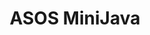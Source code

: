 ---
layout: page
title: ASOS MiniJava
permalink: /SLE2023/ASOSMiniJava
redirect_to: https://github.com/gwendal-jouneaux/ASOS-Lang/blob/main/MiniJava_ASOS/src/miniJava_ASOS/MiniJava.AdaptSem
---